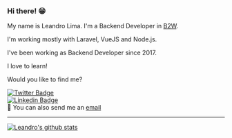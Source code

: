 ### Hi there! 😁 

My name is Leandro Lima. I'm a Backend Developer in [B2W](https://www.b2wmarketplace.com.br/v3/home).  

I'm working mostly with Laravel, VueJS and Node.js. 

I've been working as Backend Developer since 2017. 

I love to learn!  

Would you like to find me?

[![Twitter Badge](https://img.shields.io/badge/-Twitter-1ca0f1?style=flat-square&labelColor=1ca0f1&logo=twitter&logoColor=white&link=https://twitter.com/le_limasilva)](https://twitter.com/le_limasilva)  
[![Linkedin Badge](https://img.shields.io/badge/-LinkedIn-blue?style=flat-square&logo=Linkedin&logoColor=white&link=https://www.linkedin.com/in/llimasilva/)](https://www.linkedin.com/in/llimasilva/)  
📧 You can also send me an [email](mailto:llimas@outlook.com)
____

[![Leandro's github stats](https://github-readme-stats.vercel.app/api?username=LeandroLS&theme=dark&show_icons=true&count_private=true)](https://github.com/LeandroLS)
